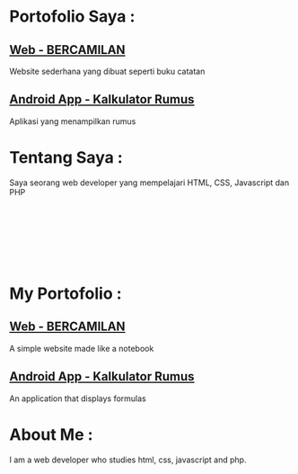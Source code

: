 # Portofolio Saya :

## [Web - BERCAMILAN](https://www.bercamilan.com/)

Website sederhana yang dibuat seperti buku catatan

## [Android App - Kalkulator Rumus](https://play.google.com/store/apps/details?id=com.bercamilan.kalkulator)

Aplikasi yang menampilkan rumus

# Tentang Saya :

Saya seorang web developer yang mempelajari HTML, CSS, Javascript dan PHP

<br><br>
<br><br>
<br><br>

# My Portofolio :

## [Web - BERCAMILAN](https://www.bercamilan.com/)

A simple website made like a notebook

## [Android App - Kalkulator Rumus](https://play.google.com/store/apps/details?id=com.bercamilan.kalkulator)

An application that displays formulas

# About Me :

I am a web developer who studies html, css, javascript and php.
